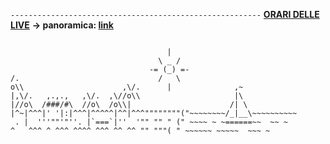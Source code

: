 <code>--------------------------------------------------------</code>
<b><u>ORARI DELLE LIVE</u></b>
<b>→ panoramica: <a href="https://trello.com/b/iKwdSGf3/sabaku">link</a></b>

<code>
                                   |
                                 \ _ /
                               -= (_) =-
/.                               /   \
o\\                      ,\/.      |              ,~
|,\/.   ,.,.,   ,\/.  ,\//o\\                     |\
|//o\  /###/#\  //o\  /o\\|                      /| \
|^~|^^^|' '|:|^^^|^^^^^|^^|^^^""""""""("~~~~~~~~/_|__\~~~~~~~~~~
 . |  '''""'"''. |`===`|''  '"" "" " (" ~~~~ ~ ~======~~  ~~ ~
^   ^^^ ^ ^^^ ^^^^ ^^^ ^^ ^^ "" """( " ~~~~~~ ~~~~~  ~~~ ~
</code>
